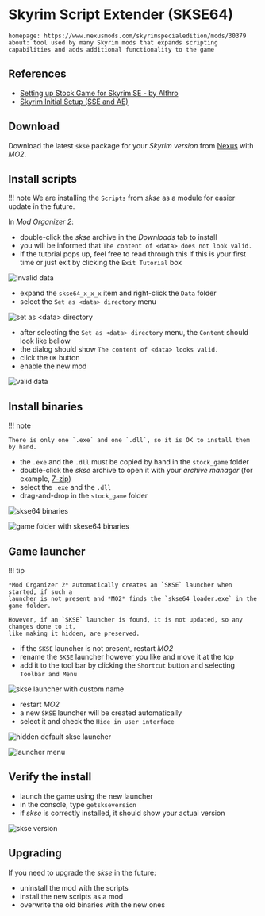 # Skyrim Script Extender (SKSE64)

```project_info
homepage: https://www.nexusmods.com/skyrimspecialedition/mods/30379
about: tool used by many Skyrim mods that expands scripting capabilities and adds additional functionality to the game
```

## References

* [Setting up Stock Game for Skyrim SE - by Althro](https://github.com/LivelyDismay/Learn-To-Mod/blob/main/lessons/Setting%20up%20Stock%20Game%20for%20Skyrim%20SE.md#skse)
* [Skyrim Initial Setup (SSE and AE)](https://www.nexusmods.com/skyrimspecialedition/articles/6528)

## Download

Download the latest `skse` package for your *Skyrim version* from
[Nexus](https://www.nexusmods.com/skyrimspecialedition/mods/30379) with *MO2*.

## Install scripts

!!! note
    We are installing the `Scripts` from *skse* as a module for easier update in the future.

In *Mod Organizer 2*:

* double-click the *skse* archive in the *Downloads* tab to install
* you will be informed that `The content of <data> does not look valid.`
* if the tutorial pops up, feel free to read through this if this is your first time or
  just exit by clicking the `Exit Tutorial` box

![invalid data](../images/skse64_scripts_1.png)

* expand the `skse64_x_x_x` item and right-click the `Data` folder
* select the `Set as <data> directory` menu

![set as &lt;data&gt; directory](../images/skse64_scripts_2.png)

* after selecting the `Set as <data> directory` menu, the `Content` should look like bellow
* the dialog should show `The content of <data> looks valid.`
* click the `OK` button
* enable the new mod

![valid data](../images/skse64_scripts_3.png)

## Install binaries

!!! note

    There is only one `.exe` and one `.dll`, so it is OK to install them by hand.

* the `.exe` and the `.dll` must be copied by hand in the `stock_game` folder
* double-click the *skse* archive to open it with your *archive manager* (for example, [7-zip](https://www.7-zip.org/))
* select the `.exe` and the `.dll`
* drag-and-drop in the `stock_game` folder

![skse64 binaries](../images/skse64_binaries_1.png)

![game folder with skese64 binaries](../images/skse64_binaries_2.png)

## Game launcher

!!! tip

    *Mod Organizer 2* automatically creates an `SKSE` launcher when started, if such a
    launcher is not present and *MO2* finds the `skse64_loader.exe` in the game folder.

    However, if an `SKSE` launcher is found, it is not updated, so any changes done to it,
    like making it hidden, are preserved.

* if the `SKSE` launcher is not present, restart *MO2*
* rename the `SKSE` launcher however you like and move it at the top
* add it to the tool bar by clicking the `Shortcut` button and selecting `Toolbar and Menu`

![skse launcher with custom name](../images/skse64_custom_launcher.png)

* restart *MO2*
* a new `SKSE` launcher will be created automatically
* select it and check the `Hide in user interface`

![hidden default skse launcher](../images/skse64_hidden_default_launcher.png)

![launcher menu](../images/skse64_launcher_menu.png)

## Verify the install

* launch the game using the new launcher
* in the console, type `getskseversion`
* if *skse* is correctly installed, it should show your actual version

![skse version](../images/skse64_version.jpg)

## Upgrading

If you need to upgrade the *skse* in the future:

* uninstall the mod with the scripts
* install the new scripts as a mod
* overwrite the old binaries with the new ones
